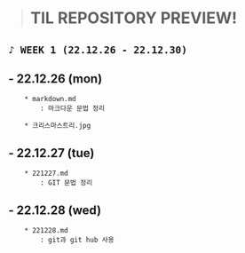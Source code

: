 > # TIL REPOSITORY PREVIEW!

## `♪ WEEK 1 (22.12.26 - 22.12.30)`
         
       
##	- 22.12.26 (mon)   
		* markdown.md      
		 	: 마크다운 문법 정리

		* 크리스마스트리.jpg

## - 22.12.27 (tue)        
		* 221227.md      
		 	: GIT 문법 정리

## - 22.12.28 (wed)        
		* 221228.md      
		 	: git과 git hub 사용

